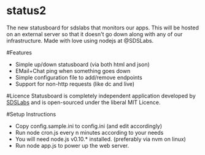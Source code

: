 status2
=======
The new statusboard for sdslabs that monitors our apps. This will be hosted on
an external server so that it doesn't go down along with any of our infrastructure.
Made with love using nodejs at @SDSLabs.

#Features
- Simple up/down statusboard (via both html and json)
- EMail+Chat ping when something goes down
- Simple configuration file to add/remove endpoints
- Support for non-http requests (like dc and live)

#Licence
Statusboard is completely independent application developed by [SDSLabs][sdslabs]
and is open-sourced under the liberal MIT Licence.

#Setup Instructions
- Copy config.sample.ini to config.ini (and edit accordingly)
- Run node cron.js every n minutes according to your needs
- You will need node.js v0.10.\* installed. (preferably via nvm on linux)
- Run node app.js to power up the web server.

[sdslabs]: https://sdslabs.co/
